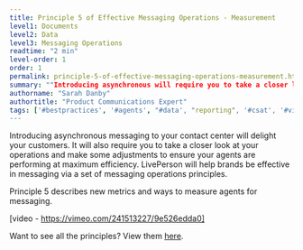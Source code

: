 ```yaml
---
title: Principle 5 of Effective Messaging Operations - Measurement
level1: Documents
level2: Data
level3: Messaging Operations
readtime: "2 min"
level-order: 1
order: 1
permalink: principle-5-of-effective-messaging-operations-measurement.html
summary: ""Introducing asynchronous will require you to take a closer look at your operations and introduce new KPIs and way to measure your agents."
authorname: "Sarah Danby"
authortitle: "Product Communications Expert"
tags: ['#bestpractices', '#agents', "#data', "reporting", '#csat', '#videos']
---
```



Introducing asynchronous messaging to your contact center will delight your customers. It will also require you to take a closer look at your operations and make some adjustments to ensure your agents are performing at maximum efficiency. LivePerson will help brands be effective in messaging via a set of messaging operations principles.

Principle 5 describes new metrics and ways to measure agents for messaging.


[video - https://vimeo.com/241513227/9e526edda0]


Want to see all the principles? View them [here](/intro-principles-for-effective-messaging-operations.html).
